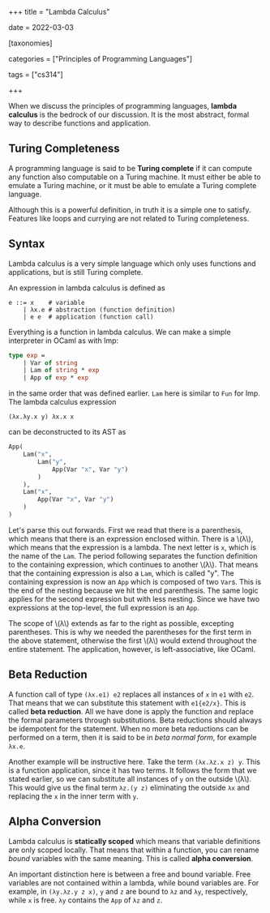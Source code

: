 +++
title = "Lambda Calculus"

date = 2022-03-03



[taxonomies]

categories = ["Principles of Programming Languages"]

tags = ["cs314"]

+++

When we discuss the principles of programming languages, **lambda calculus** is the bedrock of our discussion. It is the most abstract, formal way to describe functions and application.

<!-- more -->

## Turing Completeness

A programming language is said to be **Turing complete** if it can compute any function also computable on a Turing machine. It must either be able to emulate a Turing machine, or it must be able to emulate a Turing complete language.

Although this is a powerful definition, in truth it is a simple one to satisfy. Features like loops and currying are not related to Turing completeness.

## Syntax

Lambda calculus is a very simple language which only uses functions and applications, but is still Turing complete.

An expression in lambda calculus is defined as

```bnf
e ::= x    # variable
    | λx.e # abstraction (function definition)
    | e e  # application (function call)
```

Everything is a function in lambda calculus. We can make a simple interpreter in OCaml as with Imp:

```ocaml
type exp =
    | Var of string
    | Lam of string * exp
    | App of exp * exp
```

in the same order that was defined earlier. `Lam` here is similar to `Fun` for Imp. The lambda calculus expression

```bnf
(λx.λy.x y) λx.x x
```

can be deconstructed to its AST as

```ocaml
App(
    Lam("x",
        Lam("y",
            App(Var "x", Var "y")
        )
    ),
    Lam("x",
        App(Var "x", Var "y")
    )
)
```

Let's parse this out forwards. First we read that there is a parenthesis, which means that there is an expression enclosed within. There is a \\(λ\\), which means that the expression is a lambda. The next letter is `x`, which is the name of the `Lam`. The period following separates the function definition to the containing expression, which continues to another \\(λ\\). That means that the containing expression is also a `Lam`, which is called "y". The containing expression is now an `App` which is composed of two `Var`s. This is the end of the nesting because we hit the end parenthesis. The same logic applies for the second expression but with less nesting. Since we have two expressions at the top-level, the full expression is an `App`.

The scope of \\(λ\\) extends as far to the right as possible, excepting parentheses. This is why we needed the parentheses for the first term in the above statement, otherwise the first \\(λ\\) would extend throughout the entire statement. The application, however, is left-associative, like OCaml. 

## Beta Reduction

A function call of type `(λx.e1) e2` replaces all instances of `x` in `e1` with `e2`. That means that we can substitute this statement with `e1{e2/x}`. This is called **beta reduction**. All we have done is apply the function and replace the formal parameters through substitutions. Beta reductions should always be idempotent for the statement. When no more beta reductions can be performed on a term, then it is said to be in *beta normal form*, for example `λx.e`.

Another example will be instructive here. Take the term `(λx.λz.x z) y`. This is a function application, since it has two terms. It follows the form that we stated earlier, so we can substitute all instances of `y` on the outside \\(λ\\). This would give us the final term `λz.(y z)` eliminating the outside `λx` and replacing the `x` in the inner term with `y`.

## Alpha Conversion

Lambda calculus is **statically scoped** which means that variable definitions are only scoped locally. That means that within a function, you can rename *bound* variables with the same meaning. This is called **alpha conversion**.

An important distinction here is between a free and bound variable. Free variables are not contained within a lambda, while bound variables are. For example, in `(λy.λz.y z x)`, `y` and `z` are bound to `λz` and `λy`, respectively, while `x` is free. `λy` contains the `App` of `λz` and `z`.
